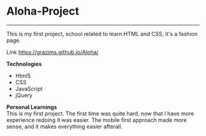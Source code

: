# Aloha-Project
---


This is my first project, school related to learn HTML and CSS, it's a fashion page. 

Link https://grazims.github.io/Aloha/



<strong>Technologies</strong>
<ul>
<li>Html5</li>
<li>CSS</li>
<li>JavaScript</li>
<li>jQuery</li>
</ul>
<strong>Personal Learnings</strong><br>
 This is my first project. The first time was quite hard, now that I have more experience redoing it was easier. The mobile first approach made more sense, and it makes everything easier afterall. 

